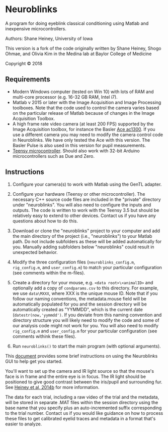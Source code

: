 Neuroblinks 
===========

A program for doing eyeblink classical conditioning using Matlab and inexpensive microcontrollers. 

Authors: Shane Heiney, University of Iowa

This version is a fork of the code originally written by Shane Heiney, Shogo Ohmae, and Olivia Kim in the Medina lab at Baylor College of Medicine

Copyright &copy; 2018


Requirements
------------

* Modern Windows computer (tested on Win 10) with lots of RAM and multi-core processor (e.g. 16-32 GB RAM, Intel i7).
* Matlab v 2015 or later with the Image Acquisition and Image Processing toolboxes. Note that the code used to control the camera varies based on the particular release of Matlab because of changes in the Image Acquisition Toolbox. 
* A high frame rate video camera (at least 200 FPS) supported by the Image Acquisition toolbox, for instance the Basler [Ace ac1300](https://www.baslerweb.com/en/products/cameras/area-scan-cameras/ace/aca1300-200um/). If you use a different camera you may need to modify the camera control code in Neuroblinks. We have only tested the Ace with this version. The Basler Pulse is also used in this version for pupil measurements.
* [Teensy microcontroller](https://www.pjrc.com/store/teensy35.html). Should also work with 32-bit Arduino microcontrollers such as Due and Zero. 


Instructions
------------

1. Configure your camera(s) to work with Matlab using the GenTL adapter. 

2. Configure your hardware (Teensy or other microcontroller). The necessary C++ source code files are included in the "private" directory under "neuroblinks". You will also need to configure the inputs and outputs. The code is written to work with the Teensy 3.5 but should be relatively easy to extend to other devices. Contact us if you have any questions about how to do this. 

3. Download or clone the "neuroblinks" project to your computer and add the main directory of the project (i.e., "neuroblinks") to your Matlab path. Do not include subfolders as these will be added automatically for you. Manually adding subfolders below "neuroblinks" could result in unexpected behavior. 

4. Modify the three configuration files (`neuroblinks_config.m`, `rig_config.m`, and `user_config.m`) to match your particular configuration (see comments within the m-files).

5. Create a directory for your mouse, e.g. `<data root>\<animalID>` and optionally add a copy of `condparams.csv` to this directory. For example, we use `data\MXXX`, where XXX is the unique mouse ID. Note that if you follow our naming conventions, the metadata.mouse field will be automatically populated for you and the session directory will be automatically created as "YYMMDD", which is the current date (`datestr(now,'yymmdd')`. If you deviate from this naming convention and directory structure you will likely need to modify the code and some of our analysis code might not work for you. You will also need to modify `rig_config.m` and `user_config.m` for your particular configuration (see comments withink these files). 

6. Run `neuroblinks()` to start the main program (with optional arguments).

This [document](https://docs.google.com/document/d/1InIuTQ_H1JthY9_0v9BHR0_naf4_ief3BlzZlXbdtBc/edit?usp=sharing)  provides some brief instructions on using the Neuroblinks GUI to help get you started. 

You'll want to set up the camera and IR light source so that the mouse's face is in frame and the entire eye is in focus. The IR light should be positioned to give good contrast between the iris/pupil and surrounding fur. See [Heiney et al, 2014b](http://www.ncbi.nlm.nih.gov/pubmed/25378152) for more information. 

The data for each trial, including a raw video of the trial and the metadata, will be stored in separate .MAT files within the session directory using the base name that you specify plus an auto-incremented suffix corresponding to the trial number. Contact us if you would like guidance on how to process these files to get calibrated eyelid traces and metadata in a format that's easier to analyze. 